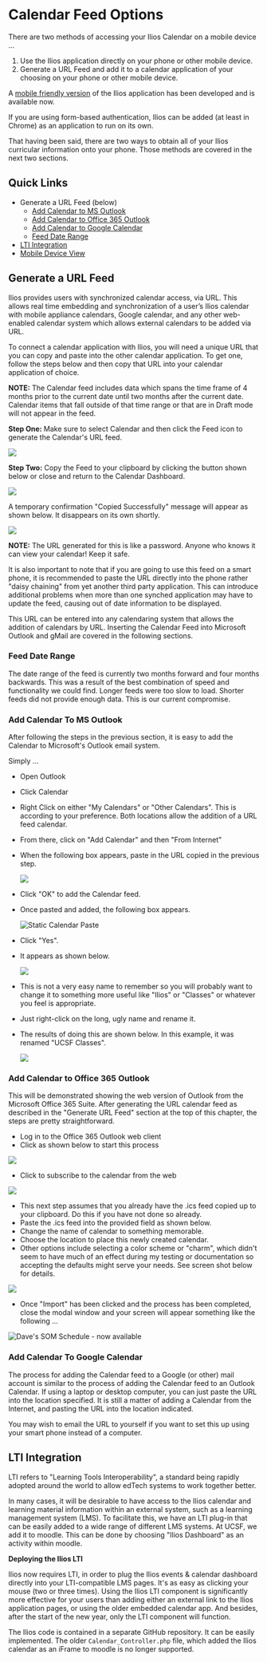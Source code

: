 # Calendar Feed Options

There are two methods of accessing your Ilios Calendar on a mobile device ...

1. Use the Ilios application directly on your phone or other mobile device.
2. Generate a URL Feed and add it to a calendar application of your choosing on your phone or other mobile device.

A [mobile friendly version](https://iliosproject.gitbook.io/ilios-user-guide/dashboard/mobile-devices) of the Ilios application has been developed and is available now.

If you are using form-based authentication, Ilios can be added (at least in Chrome) as an application to run on its own.

That having been said, there are two ways to obtain all of your Ilios curricular information onto your phone. Those methods are covered in the next two sections.

## Quick Links

* Generate a URL Feed (below)
  * [Add Calendar to MS Outlook](https://iliosproject.gitbook.io/ilios-user-guide/dashboard/calendar-feed-options#add-calendar-to-ms-outlook)
  * [Add Calendar to Office 365 Outlook](https://iliosproject.gitbook.io/ilios-user-guide/dashboard/calendar-feed-options#add-calendar-to-office-365-outlook)
  * [Add Calendar to Google Calendar](https://iliosproject.gitbook.io/ilios-user-guide/dashboard/calendar-feed-options#add-calendar-to-google-calendar)
  * [Feed Date Range](https://iliosproject.gitbook.io/ilios-user-guide/dashboard/calendar-feed-options#feed-date-range)
* [LTI Integration](https://iliosproject.gitbook.io/ilios-user-guide/dashboard/calendar-feed-options#lti-integration)
* [Mobile Device View](https://iliosproject.gitbook.io/ilios-user-guide/dashboard/mobile-devices)

## Generate a URL Feed

Ilios provides users with synchronized calendar access, via URL. This allows real time embedding and synchronization of a user’s Ilios calendar with mobile appliance calendars, Google calendar, and any other web-enabled calendar system which allows external calendars to be added via URL.

To connect a calendar application with Ilios, you will need a unique URL that you can copy and paste into the other calendar application. To get one, follow the steps below and then copy that URL into your calendar application of choice.

**NOTE:** The Calendar feed includes data which spans the time frame of 4 months prior to the current date until two months after the current date. Calendar items that fall outside of that time range or that are in Draft mode will not appear in the feed.

**Step One:** Make sure to select Calendar and then click the Feed icon to generate the Calendar's URL feed.

![](../images/cal_ics_1.png)

**Step Two:** Copy the Feed to your clipboard by clicking the button shown below or close and return to the Calendar Dashboard.

![](../images/cal_ics_2.png)

A temporary confirmation "Copied Successfully" message will appear as shown below. It disappears on its own shortly.

![](<../images/feed copy.png>)

**NOTE:** The URL generated for this is like a password. Anyone who knows it can view your calendar! Keep it safe.

It is also important to note that if you are going to use this feed on a smart phone, it is recommended to paste the URL directly into the phone rather "daisy chaining" from yet another third party application. This can introduce additional problems when more than one synched application may have to update the feed, causing out of date information to be displayed.

This URL can be entered into any calendaring system that allows the addition of calendars by URL. Inserting the Calendar Feed into Microsoft Outlook and gMail are covered in the following sections.

### Feed Date Range

The date range of the feed is currently two months forward and four months backwards. This was a result of the best combination of speed and functionality we could find. Longer feeds were too slow to load. Shorter feeds did not provide enough data. This is our current compromise.

### Add Calendar To MS Outlook

After following the steps in the previous section, it is easy to add the Calendar to Microsoft's Outlook email system.

Simply ...

* Open Outlook
* Click Calendar
* Right Click on either "My Calendars" or "Other Calendars".  This is according to your preference.  Both locations allow the addition of a URL feed calendar.
* From there, click on "Add Calendar" and then "From Internet"
*   When the following box appears, paste in the URL copied in the previous step.

    ![](../images/calendar_paste_box.jpg)
* Click "OK" to add the Calendar feed.
*   Once pasted and added, the following box appears.

    ![Static Calendar Paste](../images/calendar_confirm.jpg)
* Click "Yes".
*   It appears as shown below.

    ![](../images/calendar_added.jpg)
* This is not a very easy name to remember so you will probably want to change it to something more useful like "Ilios" or "Classes" or whatever you feel is appropriate.
* Just right-click on the long, ugly name and rename it.
*   The results of doing this are shown below.  In this example, it was renamed "UCSF Classes".

    ![](../images/calendar_renamed.jpg)

### Add Calendar to Office 365 Outlook

This will be demonstrated showing the web version of Outlook from the Microsoft Office 365 Suite. After generating the URL calendar feed as described in the "Generate URL Feed" section at the top of this chapter, the steps are pretty straightforward.

* Log in to the Office 365 Outlook web client
* Click as shown below to start this process

![](../images/add_cal1.png)

* Click to subscribe to the calendar from the web

![](../images/add_cal2.png)

* This next step assumes that you already have the .ics feed copied up to your clipboard. Do this if you have not done so already.
* Paste the .ics feed into the provided field as shown below.
* Change the name of calendar to something memorable.
* Choose the location to place this newly created calendar.
* Other options include selecting a color scheme or "charm", which didn't seem to have much of an effect during my testing or documentation so accepting the defaults might serve your needs. See screen shot below for details.

![](../images/add_cal3.png)

* Once "Import" has been clicked and the process has been completed, close the modal window and your screen will appear something like the following ...

![Dave's SOM Schedule - now available](../images/add_cal4.png)

### Add Calendar To Google Calendar

The process for adding the Calendar feed to a Google (or other) mail account is similar to the process of adding the Calendar feed to an Outlook Calendar. If using a laptop or desktop computer, you can just paste the URL into the location specified. It is still a matter of adding a Calendar from the Internet, and pasting the URL into the location indicated.

You may wish to email the URL to yourself if you want to set this up using your smart phone instead of a computer.

## LTI Integration

LTI refers to "Learning Tools Interoperability", a standard being rapidly adopted around the world to allow edTech systems to work together better.

In many cases, it will be desirable to have access to the Ilios calendar and learning material information within an external system, such as a learning management system (LMS). To facilitate this, we have an LTI plug-in that can be easily added to a wide range of different LMS systems. At UCSF, we add it to moodle. This can be done by choosing "Ilios Dashboard" as an activity within moodle.

**Deploying the Ilios LTI**

Ilios now requires LTI, in order to plug the Ilios events & calendar dashboard directly into your LTI-compatible LMS pages. It's as easy as clicking your mouse (two or three times). Using the Ilios LTI component is significantly more effective for your users than adding either an external link to the Ilios application pages, or using the older embedded calendar app. And besides, after the start of the new year, only the LTI component will function.

The Ilios code is contained in a separate GitHub repository. It can be easily implemented. The older `Calendar_Controller.php` file, which added the Ilios calendar as an iFrame to moodle is no longer supported.
